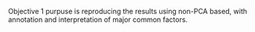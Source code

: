 Objective 1 purpuse is reproducing the results using non-PCA based, with annotation and interpretation of major common factors.
